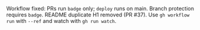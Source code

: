 Workflow fixed: PRs run `badge` only; `deploy` runs on main. Branch protection requires `badge`. README duplicate H1 removed (PR #37). Use `gh workflow run` with `--ref` and watch with `gh run watch`.

